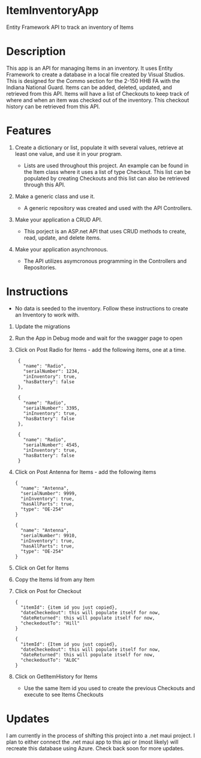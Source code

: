 # ItemInventoryApp
Entity Framework API to track an inventory of Items 

# Description 

  This app is an API for managing Items in an inventory. It uses Entity Framework to create a database in a local file created 
  by Visual Studios. This is designed for the Commo section for the 2-150 HHB FA with the Indiana National Guard. 
  Items can be added, deleted, updated, and retrieved from this API. Items will have a list of Checkouts to keep track of where 
  and when an item was checked out of the inventory. This checkout history can be retrieved from this API. 

# Features 

  1. Create a dictionary or list, populate it with several values, retrieve at least one value, and use it in your program.
     - Lists are used throughout this project. An example can be found in the Item class where it uses a list of type Checkout.
      This list can be populated by creating Checkouts and this list can also be retrieved through this API.

  2. Make a generic class and use it.
     - A generic repository was created and used with the API Controllers.
    
  3. Make your application a CRUD API.
     - This porject is an ASP.net API that uses CRUD methods to create, read, update, and delete items.
    
  4. Make your application asynchronous.
     - The API utilizes asymcronous programming in the Controllers and Repositories.
    
# Instructions 

  - No data is seeded to the inventory. Follow these instructions to create an Inventory to work with.
  1. Update the migrations
  2. Run the App in Debug mode and wait for the swagger page to open
  3. Click on Post Radio for Items
    - add the following items, one at a time.
      
          {
            "name": "Radio",
            "serialNumber": 1234,
            "inInventory": true,
            "hasBattery": false
          },
  
          {
            "name": "Radio",
            "serialNumber": 3395,
            "inInventory": true,
            "hasBattery": false
          },
  
          {
            "name": "Radio",
            "serialNumber": 4545,
            "inInventory": true,
            "hasBattery": false
          }         
          
   4. Click on Post Antenna for Items 
     - add the following items

          {
            "name": "Antenna",
            "serialNumber": 9999,
            "inInventory": true,
            "hasAllParts": true,
            "type": "OE-254"
          }

          {
            "name": "Antenna",
            "serialNumber": 9910,
            "inInventory": true,
            "hasAllParts": true,
            "type": "OE-254"
          }

   5. Click on Get for Items
   6. Copy the Items Id from any Item
   7. Click on Post for Checkout
        
          {
            "itemId": {item id you just copied},
            "dateCheckedout": this will populate itself for now,
            "dateReturned": this will populate itself for now,
            "checkedoutTo": "Hill"
          }
  
          {
            "itemId": {Item id you just copied},
            "dateCheckedout": this will populate itself for now,
            "dateReturned": this will populate itself for now,
            "checkedoutTo": "ALOC"
          }

  8. Click on GetItemHistory for Items
     - Use the same Item id you used to create the previous Checkouts and execute to see Items Checkouts
    
# Updates
  I am currently in the process of shifting this project into a .net maui project. I plan to either connect the .net maui 
  app to this api or (most likely) will recreate this database using Azure. Check back soon for more updates.
